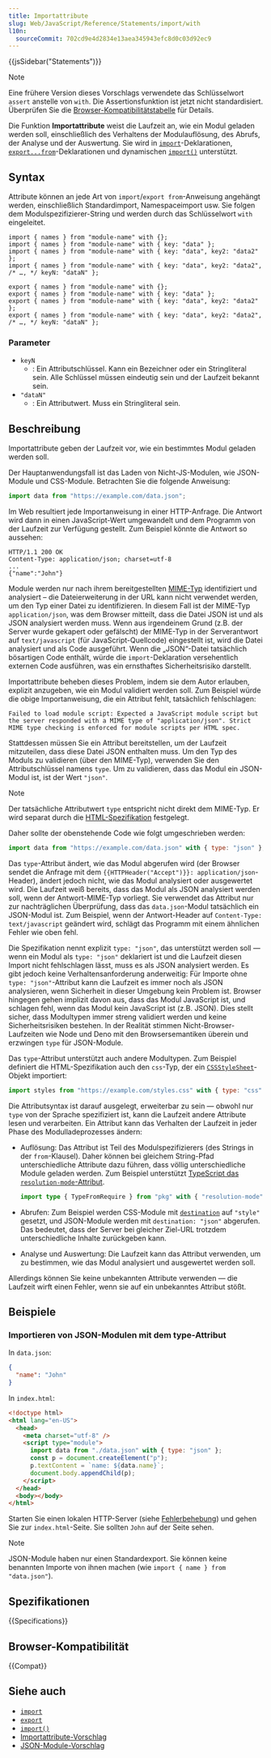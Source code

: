 ```yaml
---
title: Importattribute
slug: Web/JavaScript/Reference/Statements/import/with
l10n:
  sourceCommit: 702cd9e4d2834e13aea345943efc8d0c03d92ec9
---
```


{{jsSidebar("Statements")}}

> [!NOTE]
> Eine frühere Version dieses Vorschlags verwendete das Schlüsselwort `assert` anstelle von `with`. Die Assertionsfunktion ist jetzt nicht standardisiert. Überprüfen Sie die [Browser-Kompatibilitätstabelle](#browser-kompatibilität) für Details.

Die Funktion **Importattribute** weist die Laufzeit an, wie ein Modul geladen werden soll, einschließlich des Verhaltens der Modulauflösung, des Abrufs, der Analyse und der Auswertung. Sie wird in [`import`](/de/docs/Web/JavaScript/Reference/Statements/import)-Deklarationen, [`export...from`](/de/docs/Web/JavaScript/Reference/Statements/export#re-exporting_aggregating)-Deklarationen und dynamischen [`import()`](/de/docs/Web/JavaScript/Reference/Operators/import) unterstützt.

## Syntax

Attribute können an jede Art von `import`/`export from`-Anweisung angehängt werden, einschließlich Standardimport, Namespaceimport usw. Sie folgen dem Modulspezifizierer-String und werden durch das Schlüsselwort `with` eingeleitet.

```js-nolint
import { names } from "module-name" with {};
import { names } from "module-name" with { key: "data" };
import { names } from "module-name" with { key: "data", key2: "data2" };
import { names } from "module-name" with { key: "data", key2: "data2", /* …, */ keyN: "dataN" };

export { names } from "module-name" with {};
export { names } from "module-name" with { key: "data" };
export { names } from "module-name" with { key: "data", key2: "data2" };
export { names } from "module-name" with { key: "data", key2: "data2", /* …, */ keyN: "dataN" };
```

### Parameter

- `keyN`
  - : Ein Attributschlüssel. Kann ein Bezeichner oder ein Stringliteral sein. Alle Schlüssel müssen eindeutig sein und der Laufzeit bekannt sein.
- `"dataN"`
  - : Ein Attributwert. Muss ein Stringliteral sein.

## Beschreibung

Importattribute geben der Laufzeit vor, wie ein bestimmtes Modul geladen werden soll.

Der Hauptanwendungsfall ist das Laden von Nicht-JS-Modulen, wie JSON-Module und CSS-Module. Betrachten Sie die folgende Anweisung:

```js
import data from "https://example.com/data.json";
```

Im Web resultiert jede Importanweisung in einer HTTP-Anfrage. Die Antwort wird dann in einen JavaScript-Wert umgewandelt und dem Programm von der Laufzeit zur Verfügung gestellt. Zum Beispiel könnte die Antwort so aussehen:

```http
HTTP/1.1 200 OK
Content-Type: application/json; charset=utf-8
...
{"name":"John"}
```

Module werden nur nach ihrem bereitgestellten [MIME-Typ](/de/docs/Web/HTTP/Guides/MIME_types) identifiziert und analysiert – die Dateierweiterung in der URL kann nicht verwendet werden, um den Typ einer Datei zu identifizieren. In diesem Fall ist der MIME-Typ `application/json`, was dem Browser mitteilt, dass die Datei JSON ist und als JSON analysiert werden muss. Wenn aus irgendeinem Grund (z.B. der Server wurde gekapert oder gefälscht) der MIME-Typ in der Serverantwort auf `text/javascript` (für JavaScript-Quellcode) eingestellt ist, wird die Datei analysiert und als Code ausgeführt. Wenn die „JSON“-Datei tatsächlich bösartigen Code enthält, würde die `import`-Deklaration versehentlich externen Code ausführen, was ein ernsthaftes Sicherheitsrisiko darstellt.

Importattribute beheben dieses Problem, indem sie dem Autor erlauben, explizit anzugeben, wie ein Modul validiert werden soll. Zum Beispiel würde die obige Importanweisung, die ein Attribut fehlt, tatsächlich fehlschlagen:

```plain
Failed to load module script: Expected a JavaScript module script but the server responded with a MIME type of "application/json". Strict MIME type checking is enforced for module scripts per HTML spec.
```

Stattdessen müssen Sie ein Attribut bereitstellen, um der Laufzeit mitzuteilen, dass diese Datei JSON enthalten muss. Um den Typ des Moduls zu validieren (über den MIME-Typ), verwenden Sie den Attributschlüssel namens `type`. Um zu validieren, dass das Modul ein JSON-Modul ist, ist der Wert `"json"`.

> [!NOTE]
> Der tatsächliche Attributwert `type` entspricht nicht direkt dem MIME-Typ. Er wird separat durch die [HTML-Spezifikation](https://html.spec.whatwg.org/multipage/webappapis.html#module-type-allowed) festgelegt.

Daher sollte der obenstehende Code wie folgt umgeschrieben werden:

```js
import data from "https://example.com/data.json" with { type: "json" };
```

Das `type`-Attribut ändert, wie das Modul abgerufen wird (der Browser sendet die Anfrage mit dem `{{HTTPHeader("Accept")}}: application/json`-Header), ändert jedoch nicht, wie das Modul analysiert oder ausgewertet wird. Die Laufzeit weiß bereits, dass das Modul als JSON analysiert werden soll, wenn der Antwort-MIME-Typ vorliegt. Sie verwendet das Attribut nur zur nachträglichen Überprüfung, dass das `data.json`-Modul tatsächlich ein JSON-Modul ist. Zum Beispiel, wenn der Antwort-Header auf `Content-Type: text/javascript` geändert wird, schlägt das Programm mit einem ähnlichen Fehler wie oben fehl.

Die Spezifikation nennt explizit `type: "json"`, das unterstützt werden soll — wenn ein Modul als `type: "json"` deklariert ist und die Laufzeit diesen Import nicht fehlschlagen lässt, muss es als JSON analysiert werden. Es gibt jedoch keine Verhaltensanforderung anderweitig: Für Importe ohne `type: "json"`-Attribut kann die Laufzeit es immer noch als JSON analysieren, wenn Sicherheit in dieser Umgebung kein Problem ist. Browser hingegen gehen implizit davon aus, dass das Modul JavaScript ist, und schlagen fehl, wenn das Modul kein JavaScript ist (z.B. JSON). Dies stellt sicher, dass Modultypen immer streng validiert werden und keine Sicherheitsrisiken bestehen. In der Realität stimmen Nicht-Browser-Laufzeiten wie Node und Deno mit den Browsersemantiken überein und erzwingen `type` für JSON-Module.

Das `type`-Attribut unterstützt auch andere Modultypen. Zum Beispiel definiert die HTML-Spezifikation auch den `css`-Typ, der ein [`CSSStyleSheet`](/de/docs/Web/API/CSSStyleSheet)-Objekt importiert:

```js
import styles from "https://example.com/styles.css" with { type: "css" };
```

Die Attributsyntax ist darauf ausgelegt, erweiterbar zu sein — obwohl nur `type` von der Sprache spezifiziert ist, kann die Laufzeit andere Attribute lesen und verarbeiten. Ein Attribut kann das Verhalten der Laufzeit in jeder Phase des Modulladeprozesses ändern:

- Auflösung: Das Attribut ist Teil des Modulspezifizierers (des Strings in der `from`-Klausel). Daher können bei gleichem String-Pfad unterschiedliche Attribute dazu führen, dass völlig unterschiedliche Module geladen werden. Zum Beispiel unterstützt [TypeScript das `resolution-mode`-Attribut](https://devblogs.microsoft.com/typescript/announcing-typescript-5-3/#stable-support-resolution-mode-in-import-types).

  ```ts
  import type { TypeFromRequire } from "pkg" with { "resolution-mode": "require" };
  ```

- Abrufen: Zum Beispiel werden CSS-Module mit [`destination`](/de/docs/Web/API/Request/destination) auf `"style"` gesetzt, und JSON-Module werden mit `destination: "json"` abgerufen. Das bedeutet, dass der Server bei gleicher Ziel-URL trotzdem unterschiedliche Inhalte zurückgeben kann.
- Analyse und Auswertung: Die Laufzeit kann das Attribut verwenden, um zu bestimmen, wie das Modul analysiert und ausgewertet werden soll.

Allerdings können Sie keine unbekannten Attribute verwenden — die Laufzeit wirft einen Fehler, wenn sie auf ein unbekanntes Attribut stößt.

## Beispiele

### Importieren von JSON-Modulen mit dem type-Attribut

In `data.json`:

```json
{
  "name": "John"
}
```

In `index.html`:

```html
<!doctype html>
<html lang="en-US">
  <head>
    <meta charset="utf-8" />
    <script type="module">
      import data from "./data.json" with { type: "json" };
      const p = document.createElement("p");
      p.textContent = `name: ${data.name}`;
      document.body.appendChild(p);
    </script>
  </head>
  <body></body>
</html>
```

Starten Sie einen lokalen HTTP-Server (siehe [Fehlerbehebung](/de/docs/Web/JavaScript/Guide/Modules#troubleshooting)) und gehen Sie zur `index.html`-Seite. Sie sollten `John` auf der Seite sehen.

> [!NOTE]
> JSON-Module haben nur einen Standardexport. Sie können keine benannten Importe von ihnen machen (wie `import { name } from "data.json"`).

## Spezifikationen

{{Specifications}}

## Browser-Kompatibilität

{{Compat}}

## Siehe auch

- [`import`](/de/docs/Web/JavaScript/Reference/Statements/import)
- [`export`](/de/docs/Web/JavaScript/Reference/Statements/export)
- [`import()`](/de/docs/Web/JavaScript/Reference/Operators/import)
- [Importattribute-Vorschlag](https://github.com/tc39/proposal-import-attributes)
- [JSON-Module-Vorschlag](https://github.com/tc39/proposal-json-modules)
